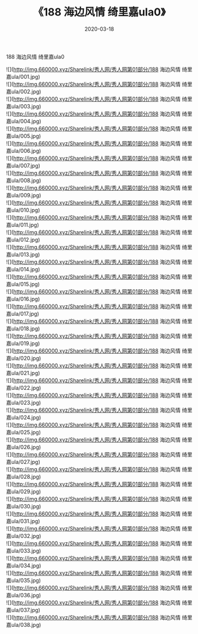 ﻿---
layout: post
title:  《188 海边风情 绮里嘉ula0》
date:   2020-03-18
img: http://img.660000.xyz/Sharelink/秀人网/秀人网第01部分/188 海边风情 绮里嘉ula0/000.jpg
categories: [美女, 清纯, 唯美]
---

188 海边风情 绮里嘉ula0

  ![](http://img.660000.xyz/Sharelink/秀人网/秀人网第01部分/188 海边风情 绮里嘉ula/001.jpg) <br> ![](http://img.660000.xyz/Sharelink/秀人网/秀人网第01部分/188 海边风情 绮里嘉ula/002.jpg) <br> ![](http://img.660000.xyz/Sharelink/秀人网/秀人网第01部分/188 海边风情 绮里嘉ula/003.jpg) <br> ![](http://img.660000.xyz/Sharelink/秀人网/秀人网第01部分/188 海边风情 绮里嘉ula/004.jpg) <br> ![](http://img.660000.xyz/Sharelink/秀人网/秀人网第01部分/188 海边风情 绮里嘉ula/005.jpg) <br> ![](http://img.660000.xyz/Sharelink/秀人网/秀人网第01部分/188 海边风情 绮里嘉ula/006.jpg) <br> ![](http://img.660000.xyz/Sharelink/秀人网/秀人网第01部分/188 海边风情 绮里嘉ula/007.jpg) <br> ![](http://img.660000.xyz/Sharelink/秀人网/秀人网第01部分/188 海边风情 绮里嘉ula/008.jpg) <br> ![](http://img.660000.xyz/Sharelink/秀人网/秀人网第01部分/188 海边风情 绮里嘉ula/009.jpg) <br> ![](http://img.660000.xyz/Sharelink/秀人网/秀人网第01部分/188 海边风情 绮里嘉ula/010.jpg) <br> ![](http://img.660000.xyz/Sharelink/秀人网/秀人网第01部分/188 海边风情 绮里嘉ula/011.jpg) <br> ![](http://img.660000.xyz/Sharelink/秀人网/秀人网第01部分/188 海边风情 绮里嘉ula/012.jpg) <br> ![](http://img.660000.xyz/Sharelink/秀人网/秀人网第01部分/188 海边风情 绮里嘉ula/013.jpg) <br> ![](http://img.660000.xyz/Sharelink/秀人网/秀人网第01部分/188 海边风情 绮里嘉ula/014.jpg) <br> ![](http://img.660000.xyz/Sharelink/秀人网/秀人网第01部分/188 海边风情 绮里嘉ula/015.jpg) <br> ![](http://img.660000.xyz/Sharelink/秀人网/秀人网第01部分/188 海边风情 绮里嘉ula/016.jpg) <br> ![](http://img.660000.xyz/Sharelink/秀人网/秀人网第01部分/188 海边风情 绮里嘉ula/017.jpg) <br> ![](http://img.660000.xyz/Sharelink/秀人网/秀人网第01部分/188 海边风情 绮里嘉ula/018.jpg) <br> ![](http://img.660000.xyz/Sharelink/秀人网/秀人网第01部分/188 海边风情 绮里嘉ula/019.jpg) <br> ![](http://img.660000.xyz/Sharelink/秀人网/秀人网第01部分/188 海边风情 绮里嘉ula/020.jpg) <br> ![](http://img.660000.xyz/Sharelink/秀人网/秀人网第01部分/188 海边风情 绮里嘉ula/021.jpg) <br> ![](http://img.660000.xyz/Sharelink/秀人网/秀人网第01部分/188 海边风情 绮里嘉ula/022.jpg) <br> ![](http://img.660000.xyz/Sharelink/秀人网/秀人网第01部分/188 海边风情 绮里嘉ula/023.jpg) <br> ![](http://img.660000.xyz/Sharelink/秀人网/秀人网第01部分/188 海边风情 绮里嘉ula/024.jpg) <br> ![](http://img.660000.xyz/Sharelink/秀人网/秀人网第01部分/188 海边风情 绮里嘉ula/025.jpg) <br> ![](http://img.660000.xyz/Sharelink/秀人网/秀人网第01部分/188 海边风情 绮里嘉ula/026.jpg) <br> ![](http://img.660000.xyz/Sharelink/秀人网/秀人网第01部分/188 海边风情 绮里嘉ula/027.jpg) <br> ![](http://img.660000.xyz/Sharelink/秀人网/秀人网第01部分/188 海边风情 绮里嘉ula/028.jpg) <br> ![](http://img.660000.xyz/Sharelink/秀人网/秀人网第01部分/188 海边风情 绮里嘉ula/029.jpg) <br> ![](http://img.660000.xyz/Sharelink/秀人网/秀人网第01部分/188 海边风情 绮里嘉ula/030.jpg) <br> ![](http://img.660000.xyz/Sharelink/秀人网/秀人网第01部分/188 海边风情 绮里嘉ula/031.jpg) <br> ![](http://img.660000.xyz/Sharelink/秀人网/秀人网第01部分/188 海边风情 绮里嘉ula/032.jpg) <br> ![](http://img.660000.xyz/Sharelink/秀人网/秀人网第01部分/188 海边风情 绮里嘉ula/033.jpg) <br> ![](http://img.660000.xyz/Sharelink/秀人网/秀人网第01部分/188 海边风情 绮里嘉ula/034.jpg) <br> ![](http://img.660000.xyz/Sharelink/秀人网/秀人网第01部分/188 海边风情 绮里嘉ula/035.jpg) <br> ![](http://img.660000.xyz/Sharelink/秀人网/秀人网第01部分/188 海边风情 绮里嘉ula/036.jpg) <br> ![](http://img.660000.xyz/Sharelink/秀人网/秀人网第01部分/188 海边风情 绮里嘉ula/037.jpg) <br> ![](http://img.660000.xyz/Sharelink/秀人网/秀人网第01部分/188 海边风情 绮里嘉ula/038.jpg) <br>